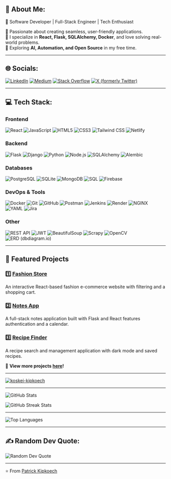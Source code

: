 
## 💫 About Me:
  🚀 Software Developer | Full-Stack Engineer | Tech Enthusiast

🔹 Passionate about creating seamless, user-friendly applications.  
🔹 I specialize in **React, Flask, SQLAlchemy, Docker**, and love solving real-world problems.  
🔹 Exploring **AI, Automation, and Open Source** in my free time.

---

## 🌐 Socials:
[![LinkedIn](https://img.shields.io/badge/LinkedIn-%230077B5.svg?logo=linkedin&logoColor=white)](https://linkedin.com/in/patrick-kipkoech)
[![Medium](https://img.shields.io/badge/Medium-%23000000.svg?logo=Medium&logoColor=white)](https://medium.com/@patrickwayy)
[![Stack Overflow](https://img.shields.io/badge/Stack_Overflow-%23FE7A16.svg?logo=stack-overflow&logoColor=white)](https://stackoverflow.com/users/yourprofile)
[![X (formerly Twitter)](https://img.shields.io/badge/X-%23000000.svg?logo=X&logoColor=white)](https://twitter.com/@patrickkip22)

---

## 💻  Tech Stack:

### Frontend  
![React](https://img.shields.io/badge/React-61DAFB?logo=react&logoColor=white) ![JavaScript](https://img.shields.io/badge/JavaScript-F7DF1E?logo=javascript&logoColor=black) ![HTML5](https://img.shields.io/badge/HTML5-E34F26?logo=html5&logoColor=white) ![CSS3](https://img.shields.io/badge/CSS3-1572B6?logo=css3&logoColor=white) ![Tailwind CSS](https://img.shields.io/badge/Tailwind_CSS-38B2AC?logo=tailwind-css&logoColor=white) ![Netlify](https://img.shields.io/badge/Netlify-00C7B7?logo=netlify&logoColor=white)  

### Backend  
![Flask](https://img.shields.io/badge/Flask-000000?logo=flask&logoColor=white) ![Django](https://img.shields.io/badge/Django-092E20?logo=django&logoColor=white) ![Python](https://img.shields.io/badge/Python-3776AB?logo=python&logoColor=white) ![Node.js](https://img.shields.io/badge/Node.js-339933?logo=node.js&logoColor=white) ![SQLAlchemy](https://img.shields.io/badge/SQLAlchemy-D71F00?logo=python&logoColor=white) ![Alembic](https://img.shields.io/badge/Alembic-4B8BBE?logo=python&logoColor=white)  

### Databases  
![PostgreSQL](https://img.shields.io/badge/PostgreSQL-4169E1?logo=postgresql&logoColor=white) ![SQLite](https://img.shields.io/badge/SQLite-003B57?logo=sqlite&logoColor=white) ![MongoDB](https://img.shields.io/badge/MongoDB-47A248?logo=mongodb&logoColor=white) ![SQL](https://img.shields.io/badge/SQL-4479A1?logo=database&logoColor=white) ![Firebase](https://img.shields.io/badge/Firebase-FFCA28?logo=firebase&logoColor=black)  

### DevOps & Tools  
![Docker](https://img.shields.io/badge/Docker-2496ED?logo=docker&logoColor=white) ![Git](https://img.shields.io/badge/Git-F05032?logo=git&logoColor=white) ![GitHub](https://img.shields.io/badge/GitHub-181717?logo=github&logoColor=white) ![Postman](https://img.shields.io/badge/Postman-FF6C37?logo=postman&logoColor=white) ![Jenkins](https://img.shields.io/badge/Jenkins-D24939?logo=jenkins&logoColor=white) ![Render](https://img.shields.io/badge/Render-0096FF?logo=render&logoColor=white) ![NGINX](https://img.shields.io/badge/NGINX-009639?logo=nginx&logoColor=white) ![YAML](https://img.shields.io/badge/YAML-000000?logo=yaml&logoColor=white) ![Jira](https://img.shields.io/badge/Jira-0052CC?logo=jira&logoColor=white)  

### Other  
![REST API](https://img.shields.io/badge/REST_APIs-02569B?logo=api&logoColor=white) ![JWT](https://img.shields.io/badge/JWT-000000?logo=json-web-tokens&logoColor=white) ![BeautifulSoup](https://img.shields.io/badge/BeautifulSoup-4B8BBE?logo=python&logoColor=white) ![Scrapy](https://img.shields.io/badge/Scrapy-88B04B?logo=python&logoColor=white) ![OpenCV](https://img.shields.io/badge/OpenCV-5C3EE8?logo=opencv&logoColor=white) ![ERD (dbdiagram.io)](https://img.shields.io/badge/ERD-dbdiagram.io-4E89AE?logo=database&logoColor=white)  



---
## 🚀 Featured Projects  
### 1️⃣ [Fashion Store](https://github.com/koskei-kipkoech/fashion-store)
An interactive React-based fashion e-commerce website with filtering and a shopping cart.

### 2️⃣ [Notes App](https://github.com/koskei-kipkoech/notes-app)
A full-stack notes application built with Flask and React features authentication and a calendar.

### 3️⃣ [Recipe Finder](https://github.com/koskei-kipkoech/recipe-app)
A recipe search and management application with dark mode and saved recipes.

🌟 **View more projects [here](https://github.com/koskei-kipkoech?tab=repositories)!**  

---
<p align="left">
  <a href="https://github.com/ryo-ma/github-profile-trophy">
    <img src="https://github-profile-trophy.vercel.app/?username=koskei-kipkoech&theme=dark&no-frame=true&no-bg=true&row=2" alt="koskei-kipkoech" />
  </a>
</p>


----


![GitHub Stats](https://github-readme-stats.vercel.app/api?username=koskei-kipkoech&show_icons=true&theme=dark&hide_border=false&count_private=true&cache_seconds=1800&token=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)

![GitHub Streak Stats](https://github-readme-streak-stats.herokuapp.com/?user=koskei-kipkoech&theme=dark&hide_border=false&cache_seconds=1800&token=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)



---

![Top Languages](https://github-readme-stats.vercel.app/api/top-langs/?username=koskei-kipkoech&theme=dark&hide_border=false&include_all_commits=true&count_private=true&layout=compact)

---

## ✍️ Random Dev Quote:
![Random Dev Quote](https://quotes-github-readme.vercel.app/api?type=horizontal&theme=dark)


---

⭐️ From [Patrick Kipkoech](https://github.com/koskei-kipkoech)
